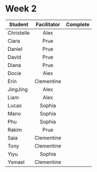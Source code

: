 # Week 2

| Student | Facilitator | Complete |
| ------- | :---------: | :------: |
| Christelle |   Alex        |        |
| Ciara |       Prue         |          |
| Daniel |  Prue               |          |
| David |  Prue            |         |
| Diana |     Prue          |          |
| Docie |    Alex            |         |
| Erin |  Clementine             |          |
| JingJing |    Alex            |    |
| Liam |    Alex            |    |
| Lucas |     Sophia           |      |
| Mano |       Sophia         |       |
| Phu |      Sophia          |      |
| Rakim |  Prue               |      |
| Saia |  Clementine              |       |
| Tony |     Clementine           |       |
| Yiyu |     Sophia           |     |
| Ysmael |      Clementine          |     |

<!-- ✔️ or ❌ -->
